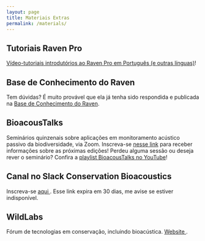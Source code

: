 ```yaml
---
layout: page
title: Materiais Extras
permalink: /materials/
---
```


## Tutoriais Raven Pro

<a href="https://www.ravensoundsoftware.com/video-tutorials/"> Vídeo-tutoriais introdutórios ao Raven Pro em Português (e outras línguas)</a>!

## Base de Conhecimento do Raven

Tem dúvidas? É muito provável que ela já tenha sido respondida e publicada na <a href="https://www.ravensoundsoftware.com/knowledge-base/"> Base de Conhecimento do Raven</a>.

## BioacousTalks

Seminários quinzenais sobre aplicações em monitoramento acústico passivo da biodiversidade, via Zoom. Inscreva-se <a href="https://docs.google.com/forms/d/1Nk9YFQhrxi047_pAgkyP-uSoePPWQIDecfnyeWIFn0U/viewform?edit_requested=true"> nesse link</a> para receber informações sobre as próximas edições!
Perdeu alguma sessão ou deseja rever o seminário? Confira a <a href="https://www.youtube.com/playlist?list=PL9iLFNlWcYEV2BsbHQAel2wOtplp62LL_">playlist BioacousTalks no YouTube</a>!

## Canal no Slack Conservation Bioacoustics

Inscreva-se <a href="https://join.slack.com/t/conservationb-dod8366/shared_invite/zt-2jnbk1rp1-JW20poG6OP~v8OQnEZnotA"> aqui </a>. Esse link expira em 30 dias, me avise se estiver indisponível.

## WildLabs

Fórum de tecnologias em conservação, incluindo bioacústica. <a href="https://wildlabs.net/"> Website </a>.
